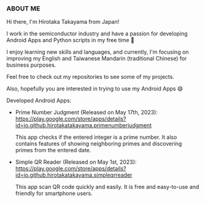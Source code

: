 ### ABOUT ME

Hi there, I'm Hirotaka Takayama from Japan! 

I work in the semiconductor industry and have a passion for developing Android Apps and Python scripts in my free time 🌱

I enjoy learning new skills and languages, and currently, I'm focusing on improving my English and Taiwanese Mandarin (traditional Chinese) for business purposes.

Feel free to check out my repositories to see some of my projects. 

Also, hopefully you are interested in trying to use my Android Apps 😄

Developed Android Apps:
- Prime Number Judgment (Released on May 17th, 2023): https://play.google.com/store/apps/details?id=io.github.hirotakatakayama.primenumberjudgment

  This app checks if the entered integer is a prime number. It also contains features of showing neighboring primes and discovering primes from the entered date.

- Simple QR Reader (Released on May 1st, 2023): https://play.google.com/store/apps/details?id=io.github.hirotakatakayama.simpleqrreader

  This app scan QR code quickly and easily. It is free and easy-to-use and friendly for smartphone users.


